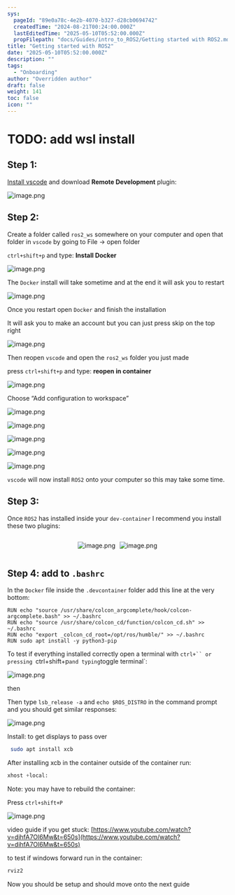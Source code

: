 ```yaml
---
sys:
  pageId: "89e0a78c-4e2b-4070-b327-d28cb0694742"
  createdTime: "2024-08-21T00:24:00.000Z"
  lastEditedTime: "2025-05-10T05:52:00.000Z"
  propFilepath: "docs/Guides/intro_to_ROS2/Getting started with ROS2.md"
title: "Getting started with ROS2"
date: "2025-05-10T05:52:00.000Z"
description: ""
tags:
  - "Onboarding"
author: "Overridden author"
draft: false
weight: 141
toc: false
icon: ""
---
```


# TODO: add wsl install

## Step 1:

[Install vscode](https://code.visualstudio.com/download) and download **Remote Development** plugin:

![image.png](https://prod-files-secure.s3.us-west-2.amazonaws.com/d518164a-d88e-44d1-a4ee-3adb3bd8bce0/efb52993-1881-4a40-b95e-6f020334f022/image.png?X-Amz-Algorithm=AWS4-HMAC-SHA256&X-Amz-Content-Sha256=UNSIGNED-PAYLOAD&X-Amz-Credential=ASIAZI2LB466SZQMTDJX%2F20250710%2Fus-west-2%2Fs3%2Faws4_request&X-Amz-Date=20250710T061425Z&X-Amz-Expires=3600&X-Amz-Security-Token=IQoJb3JpZ2luX2VjEK7%2F%2F%2F%2F%2F%2F%2F%2F%2F%2FwEaCXVzLXdlc3QtMiJIMEYCIQDIxL7oqfw5AG%2FvmAhRw0dMRachwuD2Qf2xeLE0tYxY%2BgIhAI2TocqHkujnIFKUg9QmUHMBNObgP4n3ziQQHYYi%2FRa0KogECLf%2F%2F%2F%2F%2F%2F%2F%2F%2F%2FwEQABoMNjM3NDIzMTgzODA1IgyRM3RoTLOO26JumWcq3AOMgyVg2tS%2BF0C2cjZD3BAspCabOMZAHONJVvOi7ueZRS62xSeOx4ednE48b0OwgFQq5WcNl2FxTkYQb5Qd0eOMRO8YKmoiJbfckyoKeRNdMmfMYbN6WZ9FGH90ucCqzXU6cDHchHXdeFVN47nUOxJpxkTEBoJn3wXHv9c6QTueo5aZa5SeIJ52bqzpEipJofTK9eVWCKPDZXdOtYFrAmAXJLdyaZT9NlYeNOscnt0utkAYxSM0Ewt%2FHCGgsfe%2Fvf8QI9SLWBdQYilrqBjQD8pricFTHUN6nhHfdh%2FGRpD4%2BfRHbKYnWq8SIHEoG0ArEofAuOXDCuSeuHf0QBJ2i2XunXbZ7fZ4Hbap0HfePGB%2FQO9l5gIiMuZ8ru8cHX7oOl7t6PR45gHJa88cuogtGcWDYbKJInvFVcCZPZAcKc2d3H8SdLivupitFHI5%2FJea6WsLIKXvSJJnsKMbwTJZCkwYuwg5QVSNpEz%2B2v6sM1C2foib7CzG1gCiCRH5d81EHXGXZE1mdMd6K8vBLf23f7mYJ1rWXZrNN8dFZtUmK5BjAH1klhdWFMp4ztkxZ14ekkfR9jqHOFAkcds4t54CIyhNQ9PGQwlvK6wdwvwnbw8gcNhlPkVJwLTlElmQQjChqb3DBjqkAas1%2FNCgTsTLWlMbgRXuJTtUTfxAO95eSDyl46lZq4uwYOCf%2BFfZFlHTLZpwjeQHS6zwm%2BeBo2NizWOXe5CWAoG5of%2F30qIM6%2Be2RSnQGxlwmdg%2Fptb2fY3b3VJk8qWseqGjsRmW6yQJ1WFIdM5KGUCgjf4ZVygbf8AwdvGegGDlyNrnenlQMhndrhGNqkxGN29c53RXQBmJqsNP4aWAjjwDL30d&X-Amz-Signature=ec7f93a5363b1285b0375045aaf1e6e143a1b6b3716c72df7a0676e0ea694a62&X-Amz-SignedHeaders=host&x-amz-checksum-mode=ENABLED&x-id=GetObject)

## Step 2:

Create a folder called `ros2_ws` somewhere on your computer and open that folder in `vscode` by going to File → open folder 

`ctrl+shift+p` and type: **Install Docker**

![image.png](https://prod-files-secure.s3.us-west-2.amazonaws.com/d518164a-d88e-44d1-a4ee-3adb3bd8bce0/2269dc0e-1cd5-47ff-bceb-c04ad9b2eab0/image.png?X-Amz-Algorithm=AWS4-HMAC-SHA256&X-Amz-Content-Sha256=UNSIGNED-PAYLOAD&X-Amz-Credential=ASIAZI2LB466SZQMTDJX%2F20250710%2Fus-west-2%2Fs3%2Faws4_request&X-Amz-Date=20250710T061425Z&X-Amz-Expires=3600&X-Amz-Security-Token=IQoJb3JpZ2luX2VjEK7%2F%2F%2F%2F%2F%2F%2F%2F%2F%2FwEaCXVzLXdlc3QtMiJIMEYCIQDIxL7oqfw5AG%2FvmAhRw0dMRachwuD2Qf2xeLE0tYxY%2BgIhAI2TocqHkujnIFKUg9QmUHMBNObgP4n3ziQQHYYi%2FRa0KogECLf%2F%2F%2F%2F%2F%2F%2F%2F%2F%2FwEQABoMNjM3NDIzMTgzODA1IgyRM3RoTLOO26JumWcq3AOMgyVg2tS%2BF0C2cjZD3BAspCabOMZAHONJVvOi7ueZRS62xSeOx4ednE48b0OwgFQq5WcNl2FxTkYQb5Qd0eOMRO8YKmoiJbfckyoKeRNdMmfMYbN6WZ9FGH90ucCqzXU6cDHchHXdeFVN47nUOxJpxkTEBoJn3wXHv9c6QTueo5aZa5SeIJ52bqzpEipJofTK9eVWCKPDZXdOtYFrAmAXJLdyaZT9NlYeNOscnt0utkAYxSM0Ewt%2FHCGgsfe%2Fvf8QI9SLWBdQYilrqBjQD8pricFTHUN6nhHfdh%2FGRpD4%2BfRHbKYnWq8SIHEoG0ArEofAuOXDCuSeuHf0QBJ2i2XunXbZ7fZ4Hbap0HfePGB%2FQO9l5gIiMuZ8ru8cHX7oOl7t6PR45gHJa88cuogtGcWDYbKJInvFVcCZPZAcKc2d3H8SdLivupitFHI5%2FJea6WsLIKXvSJJnsKMbwTJZCkwYuwg5QVSNpEz%2B2v6sM1C2foib7CzG1gCiCRH5d81EHXGXZE1mdMd6K8vBLf23f7mYJ1rWXZrNN8dFZtUmK5BjAH1klhdWFMp4ztkxZ14ekkfR9jqHOFAkcds4t54CIyhNQ9PGQwlvK6wdwvwnbw8gcNhlPkVJwLTlElmQQjChqb3DBjqkAas1%2FNCgTsTLWlMbgRXuJTtUTfxAO95eSDyl46lZq4uwYOCf%2BFfZFlHTLZpwjeQHS6zwm%2BeBo2NizWOXe5CWAoG5of%2F30qIM6%2Be2RSnQGxlwmdg%2Fptb2fY3b3VJk8qWseqGjsRmW6yQJ1WFIdM5KGUCgjf4ZVygbf8AwdvGegGDlyNrnenlQMhndrhGNqkxGN29c53RXQBmJqsNP4aWAjjwDL30d&X-Amz-Signature=c40187fe14edd96cfd7bb9b21b5cbf2d02359dd75cd98e7707d9322dda63e650&X-Amz-SignedHeaders=host&x-amz-checksum-mode=ENABLED&x-id=GetObject)

The `Docker` install will take sometime and at the end it will ask you to restart

![image.png](https://prod-files-secure.s3.us-west-2.amazonaws.com/d518164a-d88e-44d1-a4ee-3adb3bd8bce0/ed233f78-be33-4b1f-b89c-9c346c0e961e/image.png?X-Amz-Algorithm=AWS4-HMAC-SHA256&X-Amz-Content-Sha256=UNSIGNED-PAYLOAD&X-Amz-Credential=ASIAZI2LB466SZQMTDJX%2F20250710%2Fus-west-2%2Fs3%2Faws4_request&X-Amz-Date=20250710T061425Z&X-Amz-Expires=3600&X-Amz-Security-Token=IQoJb3JpZ2luX2VjEK7%2F%2F%2F%2F%2F%2F%2F%2F%2F%2FwEaCXVzLXdlc3QtMiJIMEYCIQDIxL7oqfw5AG%2FvmAhRw0dMRachwuD2Qf2xeLE0tYxY%2BgIhAI2TocqHkujnIFKUg9QmUHMBNObgP4n3ziQQHYYi%2FRa0KogECLf%2F%2F%2F%2F%2F%2F%2F%2F%2F%2FwEQABoMNjM3NDIzMTgzODA1IgyRM3RoTLOO26JumWcq3AOMgyVg2tS%2BF0C2cjZD3BAspCabOMZAHONJVvOi7ueZRS62xSeOx4ednE48b0OwgFQq5WcNl2FxTkYQb5Qd0eOMRO8YKmoiJbfckyoKeRNdMmfMYbN6WZ9FGH90ucCqzXU6cDHchHXdeFVN47nUOxJpxkTEBoJn3wXHv9c6QTueo5aZa5SeIJ52bqzpEipJofTK9eVWCKPDZXdOtYFrAmAXJLdyaZT9NlYeNOscnt0utkAYxSM0Ewt%2FHCGgsfe%2Fvf8QI9SLWBdQYilrqBjQD8pricFTHUN6nhHfdh%2FGRpD4%2BfRHbKYnWq8SIHEoG0ArEofAuOXDCuSeuHf0QBJ2i2XunXbZ7fZ4Hbap0HfePGB%2FQO9l5gIiMuZ8ru8cHX7oOl7t6PR45gHJa88cuogtGcWDYbKJInvFVcCZPZAcKc2d3H8SdLivupitFHI5%2FJea6WsLIKXvSJJnsKMbwTJZCkwYuwg5QVSNpEz%2B2v6sM1C2foib7CzG1gCiCRH5d81EHXGXZE1mdMd6K8vBLf23f7mYJ1rWXZrNN8dFZtUmK5BjAH1klhdWFMp4ztkxZ14ekkfR9jqHOFAkcds4t54CIyhNQ9PGQwlvK6wdwvwnbw8gcNhlPkVJwLTlElmQQjChqb3DBjqkAas1%2FNCgTsTLWlMbgRXuJTtUTfxAO95eSDyl46lZq4uwYOCf%2BFfZFlHTLZpwjeQHS6zwm%2BeBo2NizWOXe5CWAoG5of%2F30qIM6%2Be2RSnQGxlwmdg%2Fptb2fY3b3VJk8qWseqGjsRmW6yQJ1WFIdM5KGUCgjf4ZVygbf8AwdvGegGDlyNrnenlQMhndrhGNqkxGN29c53RXQBmJqsNP4aWAjjwDL30d&X-Amz-Signature=4240b6fe55dc2a6f86e221c9eab9e27629506ad15816004eedc77901ba40ef5f&X-Amz-SignedHeaders=host&x-amz-checksum-mode=ENABLED&x-id=GetObject)

Once you restart open `Docker` and finish the installation

It will ask you to make an account but you can just press skip on the top right

![image.png](https://prod-files-secure.s3.us-west-2.amazonaws.com/d518164a-d88e-44d1-a4ee-3adb3bd8bce0/21010ad9-1659-4fd9-9f59-9932a09b2a3d/image.png?X-Amz-Algorithm=AWS4-HMAC-SHA256&X-Amz-Content-Sha256=UNSIGNED-PAYLOAD&X-Amz-Credential=ASIAZI2LB466SZQMTDJX%2F20250710%2Fus-west-2%2Fs3%2Faws4_request&X-Amz-Date=20250710T061425Z&X-Amz-Expires=3600&X-Amz-Security-Token=IQoJb3JpZ2luX2VjEK7%2F%2F%2F%2F%2F%2F%2F%2F%2F%2FwEaCXVzLXdlc3QtMiJIMEYCIQDIxL7oqfw5AG%2FvmAhRw0dMRachwuD2Qf2xeLE0tYxY%2BgIhAI2TocqHkujnIFKUg9QmUHMBNObgP4n3ziQQHYYi%2FRa0KogECLf%2F%2F%2F%2F%2F%2F%2F%2F%2F%2FwEQABoMNjM3NDIzMTgzODA1IgyRM3RoTLOO26JumWcq3AOMgyVg2tS%2BF0C2cjZD3BAspCabOMZAHONJVvOi7ueZRS62xSeOx4ednE48b0OwgFQq5WcNl2FxTkYQb5Qd0eOMRO8YKmoiJbfckyoKeRNdMmfMYbN6WZ9FGH90ucCqzXU6cDHchHXdeFVN47nUOxJpxkTEBoJn3wXHv9c6QTueo5aZa5SeIJ52bqzpEipJofTK9eVWCKPDZXdOtYFrAmAXJLdyaZT9NlYeNOscnt0utkAYxSM0Ewt%2FHCGgsfe%2Fvf8QI9SLWBdQYilrqBjQD8pricFTHUN6nhHfdh%2FGRpD4%2BfRHbKYnWq8SIHEoG0ArEofAuOXDCuSeuHf0QBJ2i2XunXbZ7fZ4Hbap0HfePGB%2FQO9l5gIiMuZ8ru8cHX7oOl7t6PR45gHJa88cuogtGcWDYbKJInvFVcCZPZAcKc2d3H8SdLivupitFHI5%2FJea6WsLIKXvSJJnsKMbwTJZCkwYuwg5QVSNpEz%2B2v6sM1C2foib7CzG1gCiCRH5d81EHXGXZE1mdMd6K8vBLf23f7mYJ1rWXZrNN8dFZtUmK5BjAH1klhdWFMp4ztkxZ14ekkfR9jqHOFAkcds4t54CIyhNQ9PGQwlvK6wdwvwnbw8gcNhlPkVJwLTlElmQQjChqb3DBjqkAas1%2FNCgTsTLWlMbgRXuJTtUTfxAO95eSDyl46lZq4uwYOCf%2BFfZFlHTLZpwjeQHS6zwm%2BeBo2NizWOXe5CWAoG5of%2F30qIM6%2Be2RSnQGxlwmdg%2Fptb2fY3b3VJk8qWseqGjsRmW6yQJ1WFIdM5KGUCgjf4ZVygbf8AwdvGegGDlyNrnenlQMhndrhGNqkxGN29c53RXQBmJqsNP4aWAjjwDL30d&X-Amz-Signature=f98849a8601c4d07cbfaafaa54cf0052815a7640a2d0f44606ac1144ddda032d&X-Amz-SignedHeaders=host&x-amz-checksum-mode=ENABLED&x-id=GetObject)

Then reopen `vscode` and open the `ros2_ws` folder you just made

press `ctrl+shift+p` and type: **reopen in container**

![image.png](https://prod-files-secure.s3.us-west-2.amazonaws.com/d518164a-d88e-44d1-a4ee-3adb3bd8bce0/4e93b8c2-41ad-488c-8095-c74205196118/image.png?X-Amz-Algorithm=AWS4-HMAC-SHA256&X-Amz-Content-Sha256=UNSIGNED-PAYLOAD&X-Amz-Credential=ASIAZI2LB466SZQMTDJX%2F20250710%2Fus-west-2%2Fs3%2Faws4_request&X-Amz-Date=20250710T061425Z&X-Amz-Expires=3600&X-Amz-Security-Token=IQoJb3JpZ2luX2VjEK7%2F%2F%2F%2F%2F%2F%2F%2F%2F%2FwEaCXVzLXdlc3QtMiJIMEYCIQDIxL7oqfw5AG%2FvmAhRw0dMRachwuD2Qf2xeLE0tYxY%2BgIhAI2TocqHkujnIFKUg9QmUHMBNObgP4n3ziQQHYYi%2FRa0KogECLf%2F%2F%2F%2F%2F%2F%2F%2F%2F%2FwEQABoMNjM3NDIzMTgzODA1IgyRM3RoTLOO26JumWcq3AOMgyVg2tS%2BF0C2cjZD3BAspCabOMZAHONJVvOi7ueZRS62xSeOx4ednE48b0OwgFQq5WcNl2FxTkYQb5Qd0eOMRO8YKmoiJbfckyoKeRNdMmfMYbN6WZ9FGH90ucCqzXU6cDHchHXdeFVN47nUOxJpxkTEBoJn3wXHv9c6QTueo5aZa5SeIJ52bqzpEipJofTK9eVWCKPDZXdOtYFrAmAXJLdyaZT9NlYeNOscnt0utkAYxSM0Ewt%2FHCGgsfe%2Fvf8QI9SLWBdQYilrqBjQD8pricFTHUN6nhHfdh%2FGRpD4%2BfRHbKYnWq8SIHEoG0ArEofAuOXDCuSeuHf0QBJ2i2XunXbZ7fZ4Hbap0HfePGB%2FQO9l5gIiMuZ8ru8cHX7oOl7t6PR45gHJa88cuogtGcWDYbKJInvFVcCZPZAcKc2d3H8SdLivupitFHI5%2FJea6WsLIKXvSJJnsKMbwTJZCkwYuwg5QVSNpEz%2B2v6sM1C2foib7CzG1gCiCRH5d81EHXGXZE1mdMd6K8vBLf23f7mYJ1rWXZrNN8dFZtUmK5BjAH1klhdWFMp4ztkxZ14ekkfR9jqHOFAkcds4t54CIyhNQ9PGQwlvK6wdwvwnbw8gcNhlPkVJwLTlElmQQjChqb3DBjqkAas1%2FNCgTsTLWlMbgRXuJTtUTfxAO95eSDyl46lZq4uwYOCf%2BFfZFlHTLZpwjeQHS6zwm%2BeBo2NizWOXe5CWAoG5of%2F30qIM6%2Be2RSnQGxlwmdg%2Fptb2fY3b3VJk8qWseqGjsRmW6yQJ1WFIdM5KGUCgjf4ZVygbf8AwdvGegGDlyNrnenlQMhndrhGNqkxGN29c53RXQBmJqsNP4aWAjjwDL30d&X-Amz-Signature=a9ee6711ab80d2917677c7d21aae19aae77e523eb7d1d84e25cbe4bce245c092&X-Amz-SignedHeaders=host&x-amz-checksum-mode=ENABLED&x-id=GetObject)

Choose “Add configuration to workspace”

![image.png](https://prod-files-secure.s3.us-west-2.amazonaws.com/d518164a-d88e-44d1-a4ee-3adb3bd8bce0/9560b282-5060-4989-ba37-97e7b2c22476/image.png?X-Amz-Algorithm=AWS4-HMAC-SHA256&X-Amz-Content-Sha256=UNSIGNED-PAYLOAD&X-Amz-Credential=ASIAZI2LB466SZQMTDJX%2F20250710%2Fus-west-2%2Fs3%2Faws4_request&X-Amz-Date=20250710T061425Z&X-Amz-Expires=3600&X-Amz-Security-Token=IQoJb3JpZ2luX2VjEK7%2F%2F%2F%2F%2F%2F%2F%2F%2F%2FwEaCXVzLXdlc3QtMiJIMEYCIQDIxL7oqfw5AG%2FvmAhRw0dMRachwuD2Qf2xeLE0tYxY%2BgIhAI2TocqHkujnIFKUg9QmUHMBNObgP4n3ziQQHYYi%2FRa0KogECLf%2F%2F%2F%2F%2F%2F%2F%2F%2F%2FwEQABoMNjM3NDIzMTgzODA1IgyRM3RoTLOO26JumWcq3AOMgyVg2tS%2BF0C2cjZD3BAspCabOMZAHONJVvOi7ueZRS62xSeOx4ednE48b0OwgFQq5WcNl2FxTkYQb5Qd0eOMRO8YKmoiJbfckyoKeRNdMmfMYbN6WZ9FGH90ucCqzXU6cDHchHXdeFVN47nUOxJpxkTEBoJn3wXHv9c6QTueo5aZa5SeIJ52bqzpEipJofTK9eVWCKPDZXdOtYFrAmAXJLdyaZT9NlYeNOscnt0utkAYxSM0Ewt%2FHCGgsfe%2Fvf8QI9SLWBdQYilrqBjQD8pricFTHUN6nhHfdh%2FGRpD4%2BfRHbKYnWq8SIHEoG0ArEofAuOXDCuSeuHf0QBJ2i2XunXbZ7fZ4Hbap0HfePGB%2FQO9l5gIiMuZ8ru8cHX7oOl7t6PR45gHJa88cuogtGcWDYbKJInvFVcCZPZAcKc2d3H8SdLivupitFHI5%2FJea6WsLIKXvSJJnsKMbwTJZCkwYuwg5QVSNpEz%2B2v6sM1C2foib7CzG1gCiCRH5d81EHXGXZE1mdMd6K8vBLf23f7mYJ1rWXZrNN8dFZtUmK5BjAH1klhdWFMp4ztkxZ14ekkfR9jqHOFAkcds4t54CIyhNQ9PGQwlvK6wdwvwnbw8gcNhlPkVJwLTlElmQQjChqb3DBjqkAas1%2FNCgTsTLWlMbgRXuJTtUTfxAO95eSDyl46lZq4uwYOCf%2BFfZFlHTLZpwjeQHS6zwm%2BeBo2NizWOXe5CWAoG5of%2F30qIM6%2Be2RSnQGxlwmdg%2Fptb2fY3b3VJk8qWseqGjsRmW6yQJ1WFIdM5KGUCgjf4ZVygbf8AwdvGegGDlyNrnenlQMhndrhGNqkxGN29c53RXQBmJqsNP4aWAjjwDL30d&X-Amz-Signature=30ee6ff27e13d5ff35997e52cdbdf718bb85bdaba7c6597236f98b470e28ad5d&X-Amz-SignedHeaders=host&x-amz-checksum-mode=ENABLED&x-id=GetObject)

![image.png](https://prod-files-secure.s3.us-west-2.amazonaws.com/d518164a-d88e-44d1-a4ee-3adb3bd8bce0/2ee63f81-886b-48e8-a553-dc6e5eac99e4/image.png?X-Amz-Algorithm=AWS4-HMAC-SHA256&X-Amz-Content-Sha256=UNSIGNED-PAYLOAD&X-Amz-Credential=ASIAZI2LB466SZQMTDJX%2F20250710%2Fus-west-2%2Fs3%2Faws4_request&X-Amz-Date=20250710T061425Z&X-Amz-Expires=3600&X-Amz-Security-Token=IQoJb3JpZ2luX2VjEK7%2F%2F%2F%2F%2F%2F%2F%2F%2F%2FwEaCXVzLXdlc3QtMiJIMEYCIQDIxL7oqfw5AG%2FvmAhRw0dMRachwuD2Qf2xeLE0tYxY%2BgIhAI2TocqHkujnIFKUg9QmUHMBNObgP4n3ziQQHYYi%2FRa0KogECLf%2F%2F%2F%2F%2F%2F%2F%2F%2F%2FwEQABoMNjM3NDIzMTgzODA1IgyRM3RoTLOO26JumWcq3AOMgyVg2tS%2BF0C2cjZD3BAspCabOMZAHONJVvOi7ueZRS62xSeOx4ednE48b0OwgFQq5WcNl2FxTkYQb5Qd0eOMRO8YKmoiJbfckyoKeRNdMmfMYbN6WZ9FGH90ucCqzXU6cDHchHXdeFVN47nUOxJpxkTEBoJn3wXHv9c6QTueo5aZa5SeIJ52bqzpEipJofTK9eVWCKPDZXdOtYFrAmAXJLdyaZT9NlYeNOscnt0utkAYxSM0Ewt%2FHCGgsfe%2Fvf8QI9SLWBdQYilrqBjQD8pricFTHUN6nhHfdh%2FGRpD4%2BfRHbKYnWq8SIHEoG0ArEofAuOXDCuSeuHf0QBJ2i2XunXbZ7fZ4Hbap0HfePGB%2FQO9l5gIiMuZ8ru8cHX7oOl7t6PR45gHJa88cuogtGcWDYbKJInvFVcCZPZAcKc2d3H8SdLivupitFHI5%2FJea6WsLIKXvSJJnsKMbwTJZCkwYuwg5QVSNpEz%2B2v6sM1C2foib7CzG1gCiCRH5d81EHXGXZE1mdMd6K8vBLf23f7mYJ1rWXZrNN8dFZtUmK5BjAH1klhdWFMp4ztkxZ14ekkfR9jqHOFAkcds4t54CIyhNQ9PGQwlvK6wdwvwnbw8gcNhlPkVJwLTlElmQQjChqb3DBjqkAas1%2FNCgTsTLWlMbgRXuJTtUTfxAO95eSDyl46lZq4uwYOCf%2BFfZFlHTLZpwjeQHS6zwm%2BeBo2NizWOXe5CWAoG5of%2F30qIM6%2Be2RSnQGxlwmdg%2Fptb2fY3b3VJk8qWseqGjsRmW6yQJ1WFIdM5KGUCgjf4ZVygbf8AwdvGegGDlyNrnenlQMhndrhGNqkxGN29c53RXQBmJqsNP4aWAjjwDL30d&X-Amz-Signature=75b7f9beb3e9bd74cbe08afdb88794e67552601f825391bc51b5af6bdcafd408&X-Amz-SignedHeaders=host&x-amz-checksum-mode=ENABLED&x-id=GetObject)

![image.png](https://prod-files-secure.s3.us-west-2.amazonaws.com/d518164a-d88e-44d1-a4ee-3adb3bd8bce0/ae1580b2-b048-407e-aed9-b584224a7a04/image.png?X-Amz-Algorithm=AWS4-HMAC-SHA256&X-Amz-Content-Sha256=UNSIGNED-PAYLOAD&X-Amz-Credential=ASIAZI2LB466SZQMTDJX%2F20250710%2Fus-west-2%2Fs3%2Faws4_request&X-Amz-Date=20250710T061425Z&X-Amz-Expires=3600&X-Amz-Security-Token=IQoJb3JpZ2luX2VjEK7%2F%2F%2F%2F%2F%2F%2F%2F%2F%2FwEaCXVzLXdlc3QtMiJIMEYCIQDIxL7oqfw5AG%2FvmAhRw0dMRachwuD2Qf2xeLE0tYxY%2BgIhAI2TocqHkujnIFKUg9QmUHMBNObgP4n3ziQQHYYi%2FRa0KogECLf%2F%2F%2F%2F%2F%2F%2F%2F%2F%2FwEQABoMNjM3NDIzMTgzODA1IgyRM3RoTLOO26JumWcq3AOMgyVg2tS%2BF0C2cjZD3BAspCabOMZAHONJVvOi7ueZRS62xSeOx4ednE48b0OwgFQq5WcNl2FxTkYQb5Qd0eOMRO8YKmoiJbfckyoKeRNdMmfMYbN6WZ9FGH90ucCqzXU6cDHchHXdeFVN47nUOxJpxkTEBoJn3wXHv9c6QTueo5aZa5SeIJ52bqzpEipJofTK9eVWCKPDZXdOtYFrAmAXJLdyaZT9NlYeNOscnt0utkAYxSM0Ewt%2FHCGgsfe%2Fvf8QI9SLWBdQYilrqBjQD8pricFTHUN6nhHfdh%2FGRpD4%2BfRHbKYnWq8SIHEoG0ArEofAuOXDCuSeuHf0QBJ2i2XunXbZ7fZ4Hbap0HfePGB%2FQO9l5gIiMuZ8ru8cHX7oOl7t6PR45gHJa88cuogtGcWDYbKJInvFVcCZPZAcKc2d3H8SdLivupitFHI5%2FJea6WsLIKXvSJJnsKMbwTJZCkwYuwg5QVSNpEz%2B2v6sM1C2foib7CzG1gCiCRH5d81EHXGXZE1mdMd6K8vBLf23f7mYJ1rWXZrNN8dFZtUmK5BjAH1klhdWFMp4ztkxZ14ekkfR9jqHOFAkcds4t54CIyhNQ9PGQwlvK6wdwvwnbw8gcNhlPkVJwLTlElmQQjChqb3DBjqkAas1%2FNCgTsTLWlMbgRXuJTtUTfxAO95eSDyl46lZq4uwYOCf%2BFfZFlHTLZpwjeQHS6zwm%2BeBo2NizWOXe5CWAoG5of%2F30qIM6%2Be2RSnQGxlwmdg%2Fptb2fY3b3VJk8qWseqGjsRmW6yQJ1WFIdM5KGUCgjf4ZVygbf8AwdvGegGDlyNrnenlQMhndrhGNqkxGN29c53RXQBmJqsNP4aWAjjwDL30d&X-Amz-Signature=36eb23df07a112072281ea59e8c83af23bc995018953f8ceb1b18ac4e57e7052&X-Amz-SignedHeaders=host&x-amz-checksum-mode=ENABLED&x-id=GetObject)

![image.png](https://prod-files-secure.s3.us-west-2.amazonaws.com/d518164a-d88e-44d1-a4ee-3adb3bd8bce0/53255b28-f75e-430f-b9e3-c0ac8577e42b/image.png?X-Amz-Algorithm=AWS4-HMAC-SHA256&X-Amz-Content-Sha256=UNSIGNED-PAYLOAD&X-Amz-Credential=ASIAZI2LB466SZQMTDJX%2F20250710%2Fus-west-2%2Fs3%2Faws4_request&X-Amz-Date=20250710T061425Z&X-Amz-Expires=3600&X-Amz-Security-Token=IQoJb3JpZ2luX2VjEK7%2F%2F%2F%2F%2F%2F%2F%2F%2F%2FwEaCXVzLXdlc3QtMiJIMEYCIQDIxL7oqfw5AG%2FvmAhRw0dMRachwuD2Qf2xeLE0tYxY%2BgIhAI2TocqHkujnIFKUg9QmUHMBNObgP4n3ziQQHYYi%2FRa0KogECLf%2F%2F%2F%2F%2F%2F%2F%2F%2F%2FwEQABoMNjM3NDIzMTgzODA1IgyRM3RoTLOO26JumWcq3AOMgyVg2tS%2BF0C2cjZD3BAspCabOMZAHONJVvOi7ueZRS62xSeOx4ednE48b0OwgFQq5WcNl2FxTkYQb5Qd0eOMRO8YKmoiJbfckyoKeRNdMmfMYbN6WZ9FGH90ucCqzXU6cDHchHXdeFVN47nUOxJpxkTEBoJn3wXHv9c6QTueo5aZa5SeIJ52bqzpEipJofTK9eVWCKPDZXdOtYFrAmAXJLdyaZT9NlYeNOscnt0utkAYxSM0Ewt%2FHCGgsfe%2Fvf8QI9SLWBdQYilrqBjQD8pricFTHUN6nhHfdh%2FGRpD4%2BfRHbKYnWq8SIHEoG0ArEofAuOXDCuSeuHf0QBJ2i2XunXbZ7fZ4Hbap0HfePGB%2FQO9l5gIiMuZ8ru8cHX7oOl7t6PR45gHJa88cuogtGcWDYbKJInvFVcCZPZAcKc2d3H8SdLivupitFHI5%2FJea6WsLIKXvSJJnsKMbwTJZCkwYuwg5QVSNpEz%2B2v6sM1C2foib7CzG1gCiCRH5d81EHXGXZE1mdMd6K8vBLf23f7mYJ1rWXZrNN8dFZtUmK5BjAH1klhdWFMp4ztkxZ14ekkfR9jqHOFAkcds4t54CIyhNQ9PGQwlvK6wdwvwnbw8gcNhlPkVJwLTlElmQQjChqb3DBjqkAas1%2FNCgTsTLWlMbgRXuJTtUTfxAO95eSDyl46lZq4uwYOCf%2BFfZFlHTLZpwjeQHS6zwm%2BeBo2NizWOXe5CWAoG5of%2F30qIM6%2Be2RSnQGxlwmdg%2Fptb2fY3b3VJk8qWseqGjsRmW6yQJ1WFIdM5KGUCgjf4ZVygbf8AwdvGegGDlyNrnenlQMhndrhGNqkxGN29c53RXQBmJqsNP4aWAjjwDL30d&X-Amz-Signature=0c66f1ace0d7760c08022cafe8d96abc64799be8970d556dfa8aed1de71f2f32&X-Amz-SignedHeaders=host&x-amz-checksum-mode=ENABLED&x-id=GetObject)

![image.png](https://prod-files-secure.s3.us-west-2.amazonaws.com/d518164a-d88e-44d1-a4ee-3adb3bd8bce0/7c562767-5af9-4ffb-97d1-327bcdf4ee00/image.png?X-Amz-Algorithm=AWS4-HMAC-SHA256&X-Amz-Content-Sha256=UNSIGNED-PAYLOAD&X-Amz-Credential=ASIAZI2LB466SZQMTDJX%2F20250710%2Fus-west-2%2Fs3%2Faws4_request&X-Amz-Date=20250710T061425Z&X-Amz-Expires=3600&X-Amz-Security-Token=IQoJb3JpZ2luX2VjEK7%2F%2F%2F%2F%2F%2F%2F%2F%2F%2FwEaCXVzLXdlc3QtMiJIMEYCIQDIxL7oqfw5AG%2FvmAhRw0dMRachwuD2Qf2xeLE0tYxY%2BgIhAI2TocqHkujnIFKUg9QmUHMBNObgP4n3ziQQHYYi%2FRa0KogECLf%2F%2F%2F%2F%2F%2F%2F%2F%2F%2FwEQABoMNjM3NDIzMTgzODA1IgyRM3RoTLOO26JumWcq3AOMgyVg2tS%2BF0C2cjZD3BAspCabOMZAHONJVvOi7ueZRS62xSeOx4ednE48b0OwgFQq5WcNl2FxTkYQb5Qd0eOMRO8YKmoiJbfckyoKeRNdMmfMYbN6WZ9FGH90ucCqzXU6cDHchHXdeFVN47nUOxJpxkTEBoJn3wXHv9c6QTueo5aZa5SeIJ52bqzpEipJofTK9eVWCKPDZXdOtYFrAmAXJLdyaZT9NlYeNOscnt0utkAYxSM0Ewt%2FHCGgsfe%2Fvf8QI9SLWBdQYilrqBjQD8pricFTHUN6nhHfdh%2FGRpD4%2BfRHbKYnWq8SIHEoG0ArEofAuOXDCuSeuHf0QBJ2i2XunXbZ7fZ4Hbap0HfePGB%2FQO9l5gIiMuZ8ru8cHX7oOl7t6PR45gHJa88cuogtGcWDYbKJInvFVcCZPZAcKc2d3H8SdLivupitFHI5%2FJea6WsLIKXvSJJnsKMbwTJZCkwYuwg5QVSNpEz%2B2v6sM1C2foib7CzG1gCiCRH5d81EHXGXZE1mdMd6K8vBLf23f7mYJ1rWXZrNN8dFZtUmK5BjAH1klhdWFMp4ztkxZ14ekkfR9jqHOFAkcds4t54CIyhNQ9PGQwlvK6wdwvwnbw8gcNhlPkVJwLTlElmQQjChqb3DBjqkAas1%2FNCgTsTLWlMbgRXuJTtUTfxAO95eSDyl46lZq4uwYOCf%2BFfZFlHTLZpwjeQHS6zwm%2BeBo2NizWOXe5CWAoG5of%2F30qIM6%2Be2RSnQGxlwmdg%2Fptb2fY3b3VJk8qWseqGjsRmW6yQJ1WFIdM5KGUCgjf4ZVygbf8AwdvGegGDlyNrnenlQMhndrhGNqkxGN29c53RXQBmJqsNP4aWAjjwDL30d&X-Amz-Signature=a684304db7b517669b52241476f676757cde9a293e2cfc07ff5bb23591c3bf3c&X-Amz-SignedHeaders=host&x-amz-checksum-mode=ENABLED&x-id=GetObject)

`vscode` will now install `ROS2` onto your computer so this may take some time.

## Step 3:

Once `ROS2` has installed inside your `dev-container` I recommend you install these two plugins:

<div style="display: flex;flex-direction: row; column-gap:10px; max-width: 630px;justify-content: center;">
<div>

![image.png](https://prod-files-secure.s3.us-west-2.amazonaws.com/d518164a-d88e-44d1-a4ee-3adb3bd8bce0/3fc3d550-5a54-4ba1-ba6b-faa01cdb7369/image.png?X-Amz-Algorithm=AWS4-HMAC-SHA256&X-Amz-Content-Sha256=UNSIGNED-PAYLOAD&X-Amz-Credential=ASIAZI2LB4667FIFOMO3%2F20250710%2Fus-west-2%2Fs3%2Faws4_request&X-Amz-Date=20250710T061427Z&X-Amz-Expires=3600&X-Amz-Security-Token=IQoJb3JpZ2luX2VjEK7%2F%2F%2F%2F%2F%2F%2F%2F%2F%2FwEaCXVzLXdlc3QtMiJHMEUCIQD%2FG66lFqY%2Fx%2F%2BopeNilVZ0ufqs5s1ne5LCnYJ2uzF4eQIgHZigLz%2FCt%2BMgoy8NO48OZoAvI6wrRPnT%2BQxKqHE0L2AqiAQIt%2F%2F%2F%2F%2F%2F%2F%2F%2F%2F%2FARAAGgw2Mzc0MjMxODM4MDUiDJtILkZ8au8Of0EL5SrcA4E10yiDPl2p7jrsAzrweJYK70upXLx57G2%2F8MSbSkwTVqQXP81X%2Ftzaxk0rer2C25yliqE47ROJ8rWl4o3MTAvVu76%2FFZVMZujg%2BSUrwrokh%2B35jxpVo5pzq69OscLQwFacygKS41NAt6pxbiOXVKThFCBNgsyAlQtWxFQR%2FDpa3U9YrK3qyk7APGCb1f0jDlrrfyHkFF4IotX4htwhZVK0t09yAba5bwkqYqMXGLPR48hY5LGSccq5UqoRKiOzWYPs7GR9EWkyGZCOL41YBcWMir5hce5xyUmv1pSAzSobYtO9HORfmNwPjRDrOR7Dss0SQy7Gj2nrAEWkAS5u8HPx3XWu47vcctqcdcvtCE2JiV4rn5QbIGjWijQ9rh7aSu5Xuy%2BcGsIM6LZRLZ3THIPThpCgakbTW3Fjx%2Fx0GUIffBf6w5PNebctQhqXTAmztsj2jKzXmM2%2B2QjF26Sfexjs4JtVtqtOj4VgPfRZDPGsPmH132HeIwTT1HCLFGzmik3k5M2tQHSZtAjJXF%2FDvG%2FBtgo6KTDRUctwG4rwglGq9DX34g8C%2BRWwvKhxeLqdf5vvIEDcTOsNwZOJXLsMMGCS%2FfXTRVSCCiLu%2FRcTVOPUo9NO%2FtyhBNuRpltgMLWpvcMGOqUBA50C59zOax47la95B13IvSKOqxRtYBu%2BNDk69sVWZAm%2BFSah53uqQdrhiRpElAYP9uM3k6fxSJfqqS%2BNcnZf%2B%2B7dfukeph3H3pfDVY19irnccXKgofcfD1uBp4E6DC5DuqZB2yZRQ%2BXvM%2BntbWYmzGc%2Bk8AWgN9G01avU4sBBT6TZVkb3Mdjv7alK0Q4plMOb3s3FX5H%2BivRJGfhEtoieYD3QWqB&X-Amz-Signature=f83524ff9a39e7fef97e67266682954164087aed8bb9a091b03f6d78d84ac237&X-Amz-SignedHeaders=host&x-amz-checksum-mode=ENABLED&x-id=GetObject)

</div>
<div>

![image.png](https://prod-files-secure.s3.us-west-2.amazonaws.com/d518164a-d88e-44d1-a4ee-3adb3bd8bce0/d994cc66-13c2-4093-a5a3-f84cf4601a82/image.png?X-Amz-Algorithm=AWS4-HMAC-SHA256&X-Amz-Content-Sha256=UNSIGNED-PAYLOAD&X-Amz-Credential=ASIAZI2LB466YZVWESYV%2F20250710%2Fus-west-2%2Fs3%2Faws4_request&X-Amz-Date=20250710T061427Z&X-Amz-Expires=3600&X-Amz-Security-Token=IQoJb3JpZ2luX2VjEK7%2F%2F%2F%2F%2F%2F%2F%2F%2F%2FwEaCXVzLXdlc3QtMiJGMEQCIHowSYA46tnOsJn2RKDNxkV0OfZHLY1QfZlCcBwzrdH9AiAOLx0ddKcyuJRed3Wdz%2FFc3PmfdS8INY2PvrJcfftcFCqIBAi3%2F%2F%2F%2F%2F%2F%2F%2F%2F%2F8BEAAaDDYzNzQyMzE4MzgwNSIMGcGJaDxGYdPQOqOVKtwDM0KD9zSzPqVDTkwoT%2BWcIu1tzKODU5KB%2FlUGAQmSYTAJcrNWj26VmLrzO9NM%2BcPR42OxIkirP1wD3ZJBYsGEhH9l67ivKJoLdebivFJ7BpuvsRf%2F3McDdM8YBAGNWZ6S6PNOZObs8kvLLM9W6EbYr6etmOHTcPuJcDcI6AnXbRtQ5BGcW1EQ7cecB8xCriYGqF0rWxNcTZVc3SL601UvBpRJZ4UkDr%2FkDee9yrRtrNaPEQy5l6HUUAAGRupkj2HLQixVwajz8zAQqzn9q2FlscydF4HOZk8zpyOYNIwQGUNs88Jp4%2FFHYdZMt1yL3eUCUSio694qE1lD%2FSFSrbSP1WzKDsT0aE3t3OAD6MxVmlXFs2YHlo0oozT3z4TECDRxh2d4885EUAH7jNp6svZFrmYsJ3YiriQyHMNfMtxNzEm5ucNVjsuKvygDK73suBsvDmMvdZsicvfC3GElCtZovBQc%2Bulgm%2FMfK7FbD%2F1ikCLheTcjKwcow7YW8UrfDsCGcv%2FRDL02dvzjfGr%2B9XjvjzOmrE2UBehc1a1s6dJwnntm6nwYsiBxSo35eVBqN02mRiRaN22N%2BY8ln8g0S3ZM2LpEPbSONOCZddzgN%2BdbhZMsdYDwytAHbLQLTeQwyqm9wwY6pgGyPL9JRAk2JTftQy2fXHLSqac1l2fgZgSOTbhbw%2FUV8rL6ka7VBId9qZGoircx%2FsxtPTaCFarzpjP2DAE9cmuzmqGEzd0gKMF1T7vi0NotAMsZw%2BIiitE5IszW%2FyI9%2FMG9SS7ZIAVyktlhTeLPXEVkxOw6QXCmMJ6v7utj%2Bv44kFN7vsqnBOFXjIFWVqcabsDbkTML2jIS%2F%2BRwkk62KhlQtmb5N3pk&X-Amz-Signature=fafd13e2b69df12d77bf45867b25299525686967022bf0a44bb35a11b770cdb9&X-Amz-SignedHeaders=host&x-amz-checksum-mode=ENABLED&x-id=GetObject)

</div>
</div>

## Step 4: add to `.bashrc`

In the `Docker` file inside the `.devcontainer` folder add this line at the very bottom: 

```docker
RUN echo "source /usr/share/colcon_argcomplete/hook/colcon-argcomplete.bash" >> ~/.bashrc
RUN echo "source /usr/share/colcon_cd/function/colcon_cd.sh" >> ~/.bashrc
RUN echo "export _colcon_cd_root=/opt/ros/humble/" >> ~/.bashrc
RUN sudo apt install -y python3-pip 
```

To test if everything installed correctly open a terminal with `ctrl+`` or pressing `ctrl+shift+p` and typing `toggle terminal`:

![image.png](https://prod-files-secure.s3.us-west-2.amazonaws.com/d518164a-d88e-44d1-a4ee-3adb3bd8bce0/6a4943d8-b04e-4c02-9a58-775f3384d1a5/image.png?X-Amz-Algorithm=AWS4-HMAC-SHA256&X-Amz-Content-Sha256=UNSIGNED-PAYLOAD&X-Amz-Credential=ASIAZI2LB466SZQMTDJX%2F20250710%2Fus-west-2%2Fs3%2Faws4_request&X-Amz-Date=20250710T061425Z&X-Amz-Expires=3600&X-Amz-Security-Token=IQoJb3JpZ2luX2VjEK7%2F%2F%2F%2F%2F%2F%2F%2F%2F%2FwEaCXVzLXdlc3QtMiJIMEYCIQDIxL7oqfw5AG%2FvmAhRw0dMRachwuD2Qf2xeLE0tYxY%2BgIhAI2TocqHkujnIFKUg9QmUHMBNObgP4n3ziQQHYYi%2FRa0KogECLf%2F%2F%2F%2F%2F%2F%2F%2F%2F%2FwEQABoMNjM3NDIzMTgzODA1IgyRM3RoTLOO26JumWcq3AOMgyVg2tS%2BF0C2cjZD3BAspCabOMZAHONJVvOi7ueZRS62xSeOx4ednE48b0OwgFQq5WcNl2FxTkYQb5Qd0eOMRO8YKmoiJbfckyoKeRNdMmfMYbN6WZ9FGH90ucCqzXU6cDHchHXdeFVN47nUOxJpxkTEBoJn3wXHv9c6QTueo5aZa5SeIJ52bqzpEipJofTK9eVWCKPDZXdOtYFrAmAXJLdyaZT9NlYeNOscnt0utkAYxSM0Ewt%2FHCGgsfe%2Fvf8QI9SLWBdQYilrqBjQD8pricFTHUN6nhHfdh%2FGRpD4%2BfRHbKYnWq8SIHEoG0ArEofAuOXDCuSeuHf0QBJ2i2XunXbZ7fZ4Hbap0HfePGB%2FQO9l5gIiMuZ8ru8cHX7oOl7t6PR45gHJa88cuogtGcWDYbKJInvFVcCZPZAcKc2d3H8SdLivupitFHI5%2FJea6WsLIKXvSJJnsKMbwTJZCkwYuwg5QVSNpEz%2B2v6sM1C2foib7CzG1gCiCRH5d81EHXGXZE1mdMd6K8vBLf23f7mYJ1rWXZrNN8dFZtUmK5BjAH1klhdWFMp4ztkxZ14ekkfR9jqHOFAkcds4t54CIyhNQ9PGQwlvK6wdwvwnbw8gcNhlPkVJwLTlElmQQjChqb3DBjqkAas1%2FNCgTsTLWlMbgRXuJTtUTfxAO95eSDyl46lZq4uwYOCf%2BFfZFlHTLZpwjeQHS6zwm%2BeBo2NizWOXe5CWAoG5of%2F30qIM6%2Be2RSnQGxlwmdg%2Fptb2fY3b3VJk8qWseqGjsRmW6yQJ1WFIdM5KGUCgjf4ZVygbf8AwdvGegGDlyNrnenlQMhndrhGNqkxGN29c53RXQBmJqsNP4aWAjjwDL30d&X-Amz-Signature=12f5f45c276082802aaa7b8b6ae4e9ae9f49a4d2c82466d94a7309187ac63269&X-Amz-SignedHeaders=host&x-amz-checksum-mode=ENABLED&x-id=GetObject)

then 

Then type `lsb_release -a` and `echo $ROS_DISTRO` in the command prompt and you should get similar responses:

![image.png](https://prod-files-secure.s3.us-west-2.amazonaws.com/d518164a-d88e-44d1-a4ee-3adb3bd8bce0/3e635dec-a805-4e85-8b9e-d000e5b71a4e/image.png?X-Amz-Algorithm=AWS4-HMAC-SHA256&X-Amz-Content-Sha256=UNSIGNED-PAYLOAD&X-Amz-Credential=ASIAZI2LB466SZQMTDJX%2F20250710%2Fus-west-2%2Fs3%2Faws4_request&X-Amz-Date=20250710T061425Z&X-Amz-Expires=3600&X-Amz-Security-Token=IQoJb3JpZ2luX2VjEK7%2F%2F%2F%2F%2F%2F%2F%2F%2F%2FwEaCXVzLXdlc3QtMiJIMEYCIQDIxL7oqfw5AG%2FvmAhRw0dMRachwuD2Qf2xeLE0tYxY%2BgIhAI2TocqHkujnIFKUg9QmUHMBNObgP4n3ziQQHYYi%2FRa0KogECLf%2F%2F%2F%2F%2F%2F%2F%2F%2F%2FwEQABoMNjM3NDIzMTgzODA1IgyRM3RoTLOO26JumWcq3AOMgyVg2tS%2BF0C2cjZD3BAspCabOMZAHONJVvOi7ueZRS62xSeOx4ednE48b0OwgFQq5WcNl2FxTkYQb5Qd0eOMRO8YKmoiJbfckyoKeRNdMmfMYbN6WZ9FGH90ucCqzXU6cDHchHXdeFVN47nUOxJpxkTEBoJn3wXHv9c6QTueo5aZa5SeIJ52bqzpEipJofTK9eVWCKPDZXdOtYFrAmAXJLdyaZT9NlYeNOscnt0utkAYxSM0Ewt%2FHCGgsfe%2Fvf8QI9SLWBdQYilrqBjQD8pricFTHUN6nhHfdh%2FGRpD4%2BfRHbKYnWq8SIHEoG0ArEofAuOXDCuSeuHf0QBJ2i2XunXbZ7fZ4Hbap0HfePGB%2FQO9l5gIiMuZ8ru8cHX7oOl7t6PR45gHJa88cuogtGcWDYbKJInvFVcCZPZAcKc2d3H8SdLivupitFHI5%2FJea6WsLIKXvSJJnsKMbwTJZCkwYuwg5QVSNpEz%2B2v6sM1C2foib7CzG1gCiCRH5d81EHXGXZE1mdMd6K8vBLf23f7mYJ1rWXZrNN8dFZtUmK5BjAH1klhdWFMp4ztkxZ14ekkfR9jqHOFAkcds4t54CIyhNQ9PGQwlvK6wdwvwnbw8gcNhlPkVJwLTlElmQQjChqb3DBjqkAas1%2FNCgTsTLWlMbgRXuJTtUTfxAO95eSDyl46lZq4uwYOCf%2BFfZFlHTLZpwjeQHS6zwm%2BeBo2NizWOXe5CWAoG5of%2F30qIM6%2Be2RSnQGxlwmdg%2Fptb2fY3b3VJk8qWseqGjsRmW6yQJ1WFIdM5KGUCgjf4ZVygbf8AwdvGegGDlyNrnenlQMhndrhGNqkxGN29c53RXQBmJqsNP4aWAjjwDL30d&X-Amz-Signature=458b5ac9abc49efa608c89325f7591e3179d3d0644335bff7ab7ae5ecf7dc270&X-Amz-SignedHeaders=host&x-amz-checksum-mode=ENABLED&x-id=GetObject)

Install:  to get displays to pass over

```bash
 sudo apt install xcb
```

After installing xcb in the container outside of the container run:

```python
xhost +local:
```

Note: you may have to rebuild the container:

Press `ctrl+shift+P`

![image.png](https://prod-files-secure.s3.us-west-2.amazonaws.com/d518164a-d88e-44d1-a4ee-3adb3bd8bce0/6c2be660-2618-4c38-9c26-53554f7a0b7b/image.png?X-Amz-Algorithm=AWS4-HMAC-SHA256&X-Amz-Content-Sha256=UNSIGNED-PAYLOAD&X-Amz-Credential=ASIAZI2LB466SZQMTDJX%2F20250710%2Fus-west-2%2Fs3%2Faws4_request&X-Amz-Date=20250710T061425Z&X-Amz-Expires=3600&X-Amz-Security-Token=IQoJb3JpZ2luX2VjEK7%2F%2F%2F%2F%2F%2F%2F%2F%2F%2FwEaCXVzLXdlc3QtMiJIMEYCIQDIxL7oqfw5AG%2FvmAhRw0dMRachwuD2Qf2xeLE0tYxY%2BgIhAI2TocqHkujnIFKUg9QmUHMBNObgP4n3ziQQHYYi%2FRa0KogECLf%2F%2F%2F%2F%2F%2F%2F%2F%2F%2FwEQABoMNjM3NDIzMTgzODA1IgyRM3RoTLOO26JumWcq3AOMgyVg2tS%2BF0C2cjZD3BAspCabOMZAHONJVvOi7ueZRS62xSeOx4ednE48b0OwgFQq5WcNl2FxTkYQb5Qd0eOMRO8YKmoiJbfckyoKeRNdMmfMYbN6WZ9FGH90ucCqzXU6cDHchHXdeFVN47nUOxJpxkTEBoJn3wXHv9c6QTueo5aZa5SeIJ52bqzpEipJofTK9eVWCKPDZXdOtYFrAmAXJLdyaZT9NlYeNOscnt0utkAYxSM0Ewt%2FHCGgsfe%2Fvf8QI9SLWBdQYilrqBjQD8pricFTHUN6nhHfdh%2FGRpD4%2BfRHbKYnWq8SIHEoG0ArEofAuOXDCuSeuHf0QBJ2i2XunXbZ7fZ4Hbap0HfePGB%2FQO9l5gIiMuZ8ru8cHX7oOl7t6PR45gHJa88cuogtGcWDYbKJInvFVcCZPZAcKc2d3H8SdLivupitFHI5%2FJea6WsLIKXvSJJnsKMbwTJZCkwYuwg5QVSNpEz%2B2v6sM1C2foib7CzG1gCiCRH5d81EHXGXZE1mdMd6K8vBLf23f7mYJ1rWXZrNN8dFZtUmK5BjAH1klhdWFMp4ztkxZ14ekkfR9jqHOFAkcds4t54CIyhNQ9PGQwlvK6wdwvwnbw8gcNhlPkVJwLTlElmQQjChqb3DBjqkAas1%2FNCgTsTLWlMbgRXuJTtUTfxAO95eSDyl46lZq4uwYOCf%2BFfZFlHTLZpwjeQHS6zwm%2BeBo2NizWOXe5CWAoG5of%2F30qIM6%2Be2RSnQGxlwmdg%2Fptb2fY3b3VJk8qWseqGjsRmW6yQJ1WFIdM5KGUCgjf4ZVygbf8AwdvGegGDlyNrnenlQMhndrhGNqkxGN29c53RXQBmJqsNP4aWAjjwDL30d&X-Amz-Signature=c26702f645682001c01fcb6e73cb8b67a0157a5ade414d2751f40dc56d4df209&X-Amz-SignedHeaders=host&x-amz-checksum-mode=ENABLED&x-id=GetObject)

video guide if you get stuck: [https://www.youtube.com/watch?v=dihfA7Ol6Mw&t=650s](https://www.youtube.com/watch?v=dihfA7Ol6Mw&t=650s)

to test if windows forward run in the container:

```bash
rviz2
```

Now you should be setup and should move onto the next guide 
